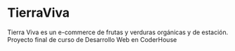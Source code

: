 # TierraViva
  Tierra Viva es un e-commerce de frutas y verduras orgánicas y de estación.
  Proyecto final de curso de Desarrollo Web en CoderHouse
